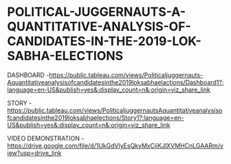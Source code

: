# POLITICAL-JUGGERNAUTS-A-QUANTITATIVE-ANALYSIS-OF-CANDIDATES-IN-THE-2019-LOK-SABHA-ELECTIONS


DASHBOARD -https://public.tableau.com/views/Politicaljuggernauts-Aquantitativeanalysisofcandidatesinthe2019loksabhaelactions/Dashboard1?:language=en-US&publish=yes&:display_count=n&:origin=viz_share_link


STORY -https://public.tableau.com/views/PoliticaljuggernautsAquantitativeanalysisofcandidatesinthe2019loksabhaelections/Story1?:language=en-US&publish=yes&:display_count=n&:origin=viz_share_link

VIDEO DEMONSTRATION -https://drive.google.com/file/d/1UkGdVlyEsQkyMxCjiKJlXVMHCnLGAARm/view?usp=drive_link
